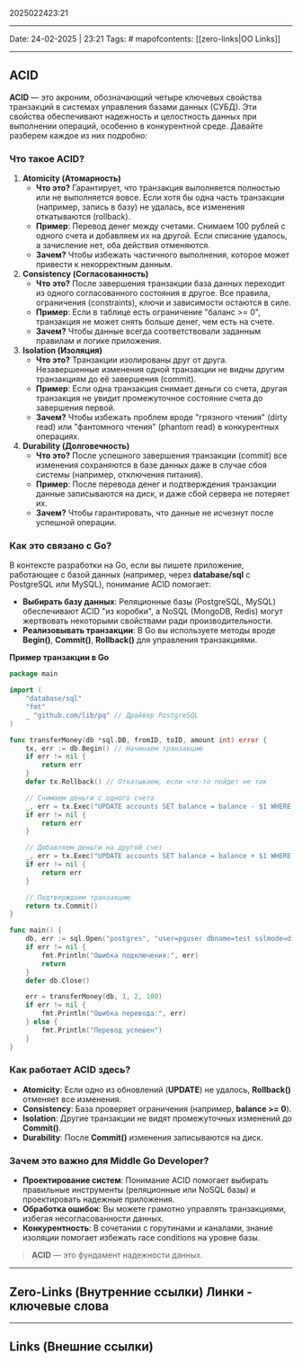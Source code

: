 2025022423:21
___
Date: 24-02-2025 | 23:21
Tags: #
mapofcontents: [[zero-links|OO Links]]
___
## ACID

**ACID** — это акроним, обозначающий четыре ключевых свойства транзакций в системах управления базами данных (СУБД). Эти свойства обеспечивают надежность и целостность данных при выполнении операций, особенно в конкурентной среде. Давайте разберем каждое из них подробно:

### Что такое ACID?
  
1. **Atomicity (Атомарность)**
    - **Что это?** Гарантирует, что транзакция выполняется полностью или не выполняется вовсе. Если хотя бы одна часть транзакции (например, запись в базу) не удалась, все изменения откатываются (rollback).
    - **Пример**: Перевод денег между счетами. Снимаем 100 рублей с одного счета и добавляем их на другой. Если списание удалось, а зачисление нет, оба действия отменяются.
    - **Зачем?** Чтобы избежать частичного выполнения, которое может привести к некорректным данным.
2. **Consistency (Согласованность)**
    - **Что это?** После завершения транзакции база данных переходит из одного согласованного состояния в другое. Все правила, ограничения (constraints), ключи и зависимости остаются в силе.
    - **Пример**: Если в таблице есть ограничение "баланс >= 0", транзакция не может снять больше денег, чем есть на счете.
    - **Зачем?** Чтобы данные всегда соответствовали заданным правилам и логике приложения.
3. **Isolation (Изоляция)**
    - **Что это?** Транзакции изолированы друг от друга. Незавершенные изменения одной транзакции не видны другим транзакциям до её завершения (commit).
    - **Пример**: Если одна транзакция снимает деньги со счета, другая транзакция не увидит промежуточное состояние счета до завершения первой.
    - **Зачем?** Чтобы избежать проблем вроде "грязного чтения" (dirty read) или "фантомного чтения" (phantom read) в конкурентных операциях.
4. **Durability (Долговечность)**
    - **Что это?** После успешного завершения транзакции (commit) все изменения сохраняются в базе данных даже в случае сбоя системы (например, отключения питания).
    - **Пример**: После перевода денег и подтверждения транзакции данные записываются на диск, и даже сбой сервера не потеряет их.
    - **Зачем?** Чтобы гарантировать, что данные не исчезнут после успешной операции.

### Как это связано с Go?

В контексте разработки на Go, если вы пишете приложение, работающее с базой данных (например, через **database/sql** с PostgreSQL или MySQL), понимание ACID помогает:

- **Выбирать базу данных**: Реляционные базы (PostgreSQL, MySQL) обеспечивают ACID "из коробки", а NoSQL (MongoDB, Redis) могут жертвовать некоторыми свойствами ради производительности.
- **Реализовывать транзакции**: В Go вы используете методы вроде **Begin()**, **Commit()**, **Rollback()** для управления транзакциями.

**Пример транзакции в Go**
```go
package main

import (
    "database/sql"
    "fmt"
    _ "github.com/lib/pq" // Драйвер PostgreSQL
)

func transferMoney(db *sql.DB, fromID, toID, amount int) error {
    tx, err := db.Begin() // Начинаем транзакцию
    if err != nil {
        return err
    }
    defer tx.Rollback() // Откатываем, если что-то пойдет не так

    // Снимаем деньги с одного счета
    _, err = tx.Exec("UPDATE accounts SET balance = balance - $1 WHERE id = $2", amount, fromID)
    if err != nil {
        return err
    }

    // Добавляем деньги на другой счет
    _, err = tx.Exec("UPDATE accounts SET balance = balance + $1 WHERE id = $2", amount, toID)
    if err != nil {
        return err
    }

    // Подтверждаем транзакцию
    return tx.Commit()
}

func main() {
    db, err := sql.Open("postgres", "user=pguser dbname=test sslmode=disable")
    if err != nil {
        fmt.Println("Ошибка подключения:", err)
        return
    }
    defer db.Close()

    err = transferMoney(db, 1, 2, 100)
    if err != nil {
        fmt.Println("Ошибка перевода:", err)
    } else {
        fmt.Println("Перевод успешен")
    }
}
```

### Как работает ACID здесь?

- **Atomicity**: Если одно из обновлений (**UPDATE**) не удалось, **Rollback()** отменяет все изменения.
- **Consistency**: База проверяет ограничения (например, **balance >= 0**).
- **Isolation**: Другие транзакции не видят промежуточных изменений до **Commit()**.
- **Durability**: После **Commit()** изменения записываются на диск.
  
### Зачем это важно для Middle Go Developer?

- **Проектирование систем**: Понимание ACID помогает выбирать правильные инструменты (реляционные или NoSQL базы) и проектировать надежные приложения.
- **Обработка ошибок**: Вы можете грамотно управлять транзакциями, избегая несогласованности данных.
- **Конкурентность**: В сочетании с горутинами и каналами, знание изоляции помогает избежать race conditions на уровне базы.

> **ACID** — это фундамент надежности данных.


-----
**Zero-Links**  (Внутренние ссылки) Линки - ключевые слова
-

------
**Links** (Внешние ссылки)
-
